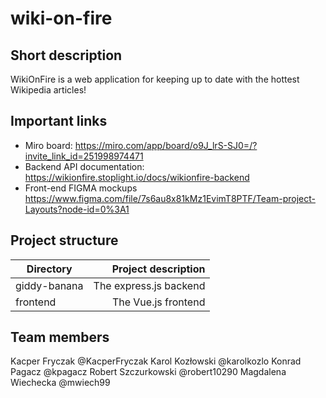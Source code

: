 # wiki-on-fire
## Short description
WikiOnFire is a web application for keeping up to date with the hottest Wikipedia articles!

## Important links
* Miro board: https://miro.com/app/board/o9J_lrS-SJ0=/?invite_link_id=251998974471
* Backend API documentation: https://wikionfire.stoplight.io/docs/wikionfire-backend
* Front-end FIGMA mockups https://www.figma.com/file/7s6au8x81kMz1EvimT8PTF/Team-project-Layouts?node-id=0%3A1

## Project structure
| Directory    | Project description |
| ------------ | ------------------: |
| giddy-banana | The express.js backend |
| frontend     | The Vue.js frontend |

## Team members
Kacper Fryczak @KacperFryczak
Karol Kozłowski @karolkozlo
Konrad Pagacz @kpagacz
Robert Szczurkowski @robert10290
Magdalena Wiechecka @mwiech99
